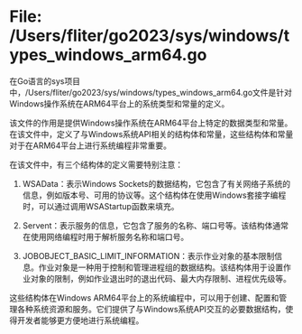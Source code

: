 # File: /Users/fliter/go2023/sys/windows/types_windows_arm64.go

在Go语言的sys项目中，/Users/fliter/go2023/sys/windows/types_windows_arm64.go文件是针对Windows操作系统在ARM64平台上的系统类型和常量的定义。

该文件的作用是提供Windows操作系统在ARM64平台上特定的数据类型和常量。在该文件中，定义了与Windows系统API相关的结构体和常量，这些结构体和常量对于在ARM64平台上进行系统编程非常重要。

在该文件中，有三个结构体的定义需要特别注意：

1. WSAData：表示Windows Sockets的数据结构，它包含了有关网络子系统的信息，例如版本号、可用的协议等。这个结构体在使用Windows套接字编程时，可以通过调用WSAStartup函数来填充。

2. Servent：表示服务的信息，它包含了服务的名称、端口号等。该结构体通常在使用网络编程时用于解析服务名称和端口号。

3. JOBOBJECT_BASIC_LIMIT_INFORMATION：表示作业对象的基本限制信息。作业对象是一种用于控制和管理进程组的数据结构。该结构体用于设置作业对象的限制，例如作业退出时的退出代码、最大内存限制、进程优先级等。

这些结构体在Windows ARM64平台上的系统编程中，可以用于创建、配置和管理各种系统资源和服务。它们提供了与Windows系统API交互的必要数据结构，使得开发者能够更方便地进行系统编程。

